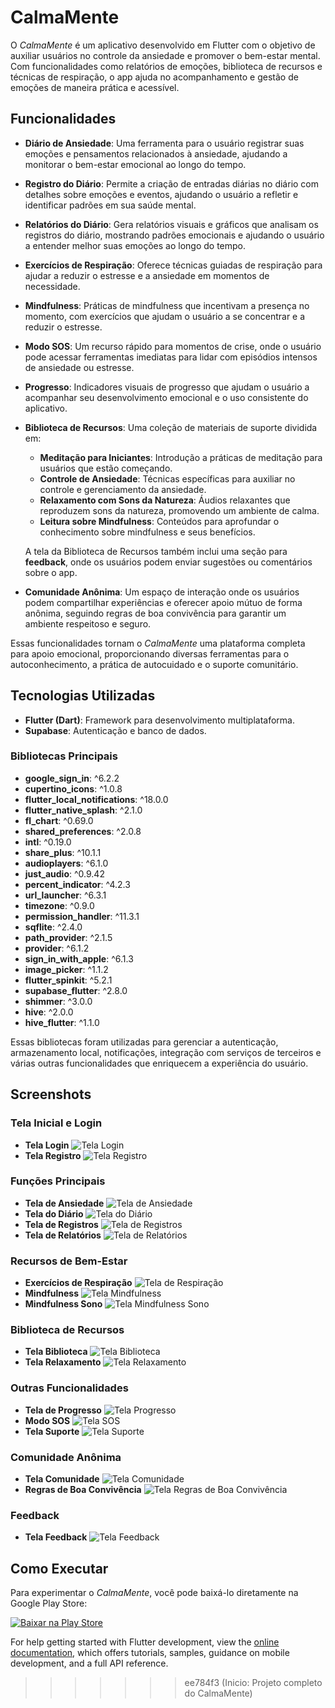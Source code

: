# CalmaMente
O *CalmaMente* é um aplicativo desenvolvido em Flutter com o objetivo de auxiliar usuários no controle da ansiedade e promover o bem-estar mental. Com funcionalidades como relatórios de emoções, biblioteca de recursos e técnicas de respiração, o app ajuda no acompanhamento e gestão de emoções de maneira prática e acessível.

## Funcionalidades
- **Diário de Ansiedade**: Uma ferramenta para o usuário registrar suas emoções e pensamentos relacionados à ansiedade, ajudando a monitorar o bem-estar emocional ao longo do tempo.

- **Registro do Diário**: Permite a criação de entradas diárias no diário com detalhes sobre emoções e eventos, ajudando o usuário a refletir e identificar padrões em sua saúde mental.

- **Relatórios do Diário**: Gera relatórios visuais e gráficos que analisam os registros do diário, mostrando padrões emocionais e ajudando o usuário a entender melhor suas emoções ao longo do tempo.

- **Exercícios de Respiração**: Oferece técnicas guiadas de respiração para ajudar a reduzir o estresse e a ansiedade em momentos de necessidade.

- **Mindfulness**: Práticas de mindfulness que incentivam a presença no momento, com exercícios que ajudam o usuário a se concentrar e a reduzir o estresse.

- **Modo SOS**: Um recurso rápido para momentos de crise, onde o usuário pode acessar ferramentas imediatas para lidar com episódios intensos de ansiedade ou estresse.

- **Progresso**: Indicadores visuais de progresso que ajudam o usuário a acompanhar seu desenvolvimento emocional e o uso consistente do aplicativo.

- **Biblioteca de Recursos**: Uma coleção de materiais de suporte dividida em:
  - **Meditação para Iniciantes**: Introdução a práticas de meditação para usuários que estão começando.
  - **Controle de Ansiedade**: Técnicas específicas para auxiliar no controle e gerenciamento da ansiedade.
  - **Relaxamento com Sons da Natureza**: Áudios relaxantes que reproduzem sons da natureza, promovendo um ambiente de calma.
  - **Leitura sobre Mindfulness**: Conteúdos para aprofundar o conhecimento sobre mindfulness e seus benefícios.
  
  A tela da Biblioteca de Recursos também inclui uma seção para **feedback**, onde os usuários podem enviar sugestões ou comentários sobre o app.

- **Comunidade Anônima**: Um espaço de interação onde os usuários podem compartilhar experiências e oferecer apoio mútuo de forma anônima, seguindo regras de boa convivência para garantir um ambiente respeitoso e seguro.

Essas funcionalidades tornam o *CalmaMente* uma plataforma completa para apoio emocional, proporcionando diversas ferramentas para o autoconhecimento, a prática de autocuidado e o suporte comunitário.


## Tecnologias Utilizadas
- **Flutter (Dart)**: Framework para desenvolvimento multiplataforma.
- **Supabase**: Autenticação e banco de dados.

### Bibliotecas Principais
- **google_sign_in**: ^6.2.2
- **cupertino_icons**: ^1.0.8
- **flutter_local_notifications**: ^18.0.0
- **flutter_native_splash**: ^2.1.0
- **fl_chart**: ^0.69.0
- **shared_preferences**: ^2.0.8
- **intl**: ^0.19.0
- **share_plus**: ^10.1.1
- **audioplayers**: ^6.1.0
- **just_audio**: ^0.9.42
- **percent_indicator**: ^4.2.3
- **url_launcher**: ^6.3.1
- **timezone**: ^0.9.0
- **permission_handler**: ^11.3.1
- **sqflite**: ^2.4.0
- **path_provider**: ^2.1.5
- **provider**: ^6.1.2
- **sign_in_with_apple**: ^6.1.3
- **image_picker**: ^1.1.2
- **flutter_spinkit**: ^5.2.1
- **supabase_flutter**: ^2.8.0
- **shimmer**: ^3.0.0
- **hive**: ^2.0.0
- **hive_flutter**: ^1.1.0

Essas bibliotecas foram utilizadas para gerenciar a autenticação, armazenamento local, notificações, integração com serviços de terceiros e várias outras funcionalidades que enriquecem a experiência do usuário.


## Screenshots

### Tela Inicial e Login
- **Tela Login**
  ![Tela Login](docs/tela_login.jpg)
- **Tela Registro**
  ![Tela Registro](docs/tela_registro.jpg)

### Funções Principais
- **Tela de Ansiedade**
  ![Tela de Ansiedade](docs/tela_ansiedade.jpg)
- **Tela do Diário**
  ![Tela do Diário](docs/tela_diario.jpg)
- **Tela de Registros**
  ![Tela de Registros](docs/tela_registros.jpg)
- **Tela de Relatórios**
  ![Tela de Relatórios](docs/tela_relatorios.jpg)

### Recursos de Bem-Estar
- **Exercícios de Respiração**
  ![Tela de Respiração](docs/tela_respiracao.jpg)
- **Mindfulness**
  ![Tela Mindfulness](docs/tela_mindfulness.jpg)
- **Mindfulness Sono**
  ![Tela Mindfulness Sono](docs/tela_mindfulness_sono.jpg)

### Biblioteca de Recursos
- **Tela Biblioteca**
  ![Tela Biblioteca](docs/tela_biblioteca.jpg)
- **Tela Relaxamento**
  ![Tela Relaxamento](docs/tela_relaxamento.jpg)

### Outras Funcionalidades
- **Tela de Progresso**
  ![Tela Progresso](docs/tela_progresso.jpg)
- **Modo SOS**
  ![Tela SOS](docs/tela_sos.jpg)
- **Tela Suporte**
  ![Tela Suporte](docs/tela_suporte.jpg)

### Comunidade Anônima
- **Tela Comunidade**
  ![Tela Comunidade](docs/tela_comunidade.jpg)
- **Regras de Boa Convivência**
  ![Tela Regras de Boa Convivência](docs/tela_regrasdeboa_convivencia.jpg)

### Feedback
- **Tela Feedback**
  ![Tela Feedback](docs/tela_feedback.jpg)


## Como Executar
Para experimentar o *CalmaMente*, você pode baixá-lo diretamente na Google Play Store:

[![Baixar na Play Store](https://img.shields.io/badge/Baixar%20na%20Play%20Store-4285F4?style=for-the-badge&logo=google-play&logoColor=white)](AINDA_NÃO_ESTÁ_DISPONIBILIZADO_NA_PLAYSTORE)

For help getting started with Flutter development, view the
[online documentation](https://docs.flutter.dev/), which offers tutorials,
samples, guidance on mobile development, and a full API reference.
>>>>>>> ee784f3 (Inicio: Projeto completo do CalmaMente)
